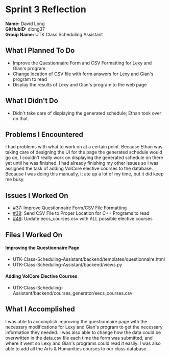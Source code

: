 # Sprint 3 Reflection

**Name:** David Long <br>
**GitHubID:** dlong37 <br>
**Group Name:** UTK Class Scheduling Assistant

## What I Planned To Do
* Improve the Questionnaire Form and CSV Formatting for Lexy and Gian's program
* Change location of CSV file with form answers for Lexy and Gian's program to read
* Display the results of Lexy and Gian's program to the web page

## What I Didn't Do
* Didn't take care of displaying the generated schedule; Ethan took over on that.

## Problems I Encountered
I had problems with what to work on at a certain point. Because Ethan was taking care of designing the UI for the page the generated schedule would go on, I couldn't really work on displaying the generated schedule on there yet until he was finished. I had already finishing my other issues so I was assigned the task of adding VolCore elective courses to the database. Because I was doing this manually, it ate up a lot of my time, but it did keep me busy.

## Issues I Worked On
* [#37](https://github.com/utk-cs340-fall24/UTK-Class-Scheduling-Assistant/issues/37): Improve Questionnaire Form/CSV File Formatting
* [#38](https://github.com/utk-cs340-fall24/UTK-Class-Scheduling-Assistant/issues/38): Send CSV File to Proper Location for C++ Programs to read
* [#49](https://github.com/utk-cs340-fall24/UTK-Class-Scheduling-Assistant/issues/49): Update eecs_courses.csv with ALL possible elective courses

## Files I Worked On
#### Improving the Questionnaire Page
* UTK-Class-Scheduling-Assistant/backend/templates/questionnaire.html
* UTK-Class-Scheduling-Assistant/backend/views.py

#### Adding VolCore Elective Courses
* UTK-Class-Scheduling-Assistant/backend/courses_generator/eecs_courses.csv

## What I Accomplished
I was able to accomplish improving the questionnaire page with the necessary modifications for Lexy and Gian's program to get the necessary information they needed. I was also able to change how the data could be overwritten in the data.csv file each time the form was submitted, and where it went so Lexy and Gian's programs could read it easily. I was also able to add all the Arts & Humanities courses to our class database.